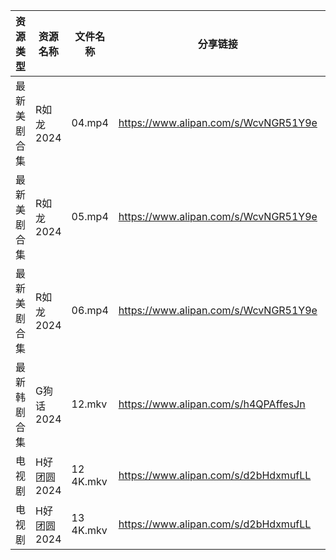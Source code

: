 | 资源类型   | 资源名称     | 文件名称      | 分享链接                                 | 更新时间                |
| ------ | -------- | --------- | ------------------------------------ | ------------------- |
| 最新美剧合集 | R如龙2024  | 04.mp4    | https://www.alipan.com/s/WcvNGR51Y9e | 2024-11-01 08:06:21 |
| 最新美剧合集 | R如龙2024  | 05.mp4    | https://www.alipan.com/s/WcvNGR51Y9e | 2024-11-01 08:06:21 |
| 最新美剧合集 | R如龙2024  | 06.mp4    | https://www.alipan.com/s/WcvNGR51Y9e | 2024-11-01 08:06:20 |
| 最新韩剧合集 | G狗话2024  | 12.mkv    | https://www.alipan.com/s/h4QPAffesJn | 2024-11-01 00:05:24 |
| 电视剧    | H好团圆2024 | 12 4K.mkv | https://www.alipan.com/s/d2bHdxmufLL | 2024-11-01 00:05:30 |
| 电视剧    | H好团圆2024 | 13 4K.mkv | https://www.alipan.com/s/d2bHdxmufLL | 2024-11-01 00:05:29 |
